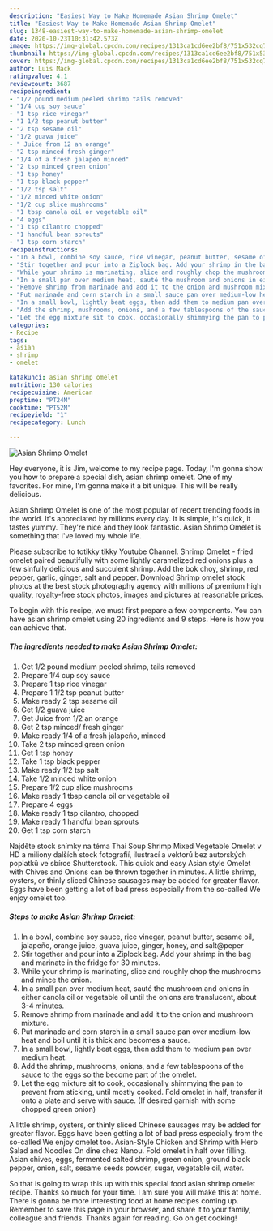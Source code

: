 ```yaml
---
description: "Easiest Way to Make Homemade Asian Shrimp Omelet"
title: "Easiest Way to Make Homemade Asian Shrimp Omelet"
slug: 1348-easiest-way-to-make-homemade-asian-shrimp-omelet
date: 2020-10-23T10:31:42.573Z
image: https://img-global.cpcdn.com/recipes/1313ca1cd6ee2bf8/751x532cq70/asian-shrimp-omelet-recipe-main-photo.jpg
thumbnail: https://img-global.cpcdn.com/recipes/1313ca1cd6ee2bf8/751x532cq70/asian-shrimp-omelet-recipe-main-photo.jpg
cover: https://img-global.cpcdn.com/recipes/1313ca1cd6ee2bf8/751x532cq70/asian-shrimp-omelet-recipe-main-photo.jpg
author: Luis Mack
ratingvalue: 4.1
reviewcount: 3687
recipeingredient:
- "1/2 pound medium peeled shrimp tails removed"
- "1/4 cup soy sauce"
- "1 tsp rice vinegar"
- "1 1/2 tsp peanut butter"
- "2 tsp sesame oil"
- "1/2 guava juice"
- " Juice from 12 an orange"
- "2 tsp minced fresh ginger"
- "1/4 of a fresh jalapeo minced"
- "2 tsp minced green onion"
- "1 tsp honey"
- "1 tsp black pepper"
- "1/2 tsp salt"
- "1/2 minced white onion"
- "1/2 cup slice mushrooms"
- "1 tbsp canola oil or vegetable oil"
- "4 eggs"
- "1 tsp cilantro chopped"
- "1 handful bean sprouts"
- "1 tsp corn starch"
recipeinstructions:
- "In a bowl, combine soy sauce, rice vinegar, peanut butter, sesame oil, jalapeño, orange juice, guava juice, ginger, honey, and salt@peper"
- "Stir together and pour into a Ziplock bag. Add your shrimp in the bag and marinate in the fridge for 30 minutes."
- "While your shrimp is marinating, slice and roughly chop the mushrooms and mince the onion."
- "In a small pan over medium heat, sauté the mushroom and onions in either canola oil or vegetable oil until the onions are translucent, about 3-4 minutes."
- "Remove shrimp from marinade and add it to the onion and mushroom mixture."
- "Put marinade and corn starch in a small sauce pan over medium-low heat and boil until it is thick and becomes a sauce."
- "In a small bowl, lightly beat eggs, then add them to medium pan over medium heat."
- "Add the shrimp, mushrooms, onions, and a few tablespoons of the sauce to the eggs so the become part of the omelet."
- "Let the egg mixture sit to cook, occasionally shimmying the pan to prevent from sticking, until mostly cooked. Fold omelet in half, transfer it onto a plate and serve with sauce. (If desired garnish with some chopped green onion)"
categories:
- Recipe
tags:
- asian
- shrimp
- omelet

katakunci: asian shrimp omelet 
nutrition: 130 calories
recipecuisine: American
preptime: "PT24M"
cooktime: "PT52M"
recipeyield: "1"
recipecategory: Lunch

---
```



![Asian Shrimp Omelet](https://img-global.cpcdn.com/recipes/1313ca1cd6ee2bf8/751x532cq70/asian-shrimp-omelet-recipe-main-photo.jpg)

Hey everyone, it is Jim, welcome to my recipe page. Today, I'm gonna show you how to prepare a special dish, asian shrimp omelet. One of my favorites. For mine, I'm gonna make it a bit unique. This will be really delicious.

Asian Shrimp Omelet is one of the most popular of recent trending foods in the world. It's appreciated by millions every day. It is simple, it's quick, it tastes yummy. They're nice and they look fantastic. Asian Shrimp Omelet is something that I've loved my whole life.

Please subscribe to totikky tikky Youtube Channel. Shrimp Omelet - fried omelet paired beautifully with some lightly caramelized red onions plus a few sinfully delicious and succulent shrimp. Add the bok choy, shrimp, red pepper, garlic, ginger, salt and pepper. Download Shrimp omelet stock photos at the best stock photography agency with millions of premium high quality, royalty-free stock photos, images and pictures at reasonable prices.


To begin with this recipe, we must first prepare a few components. You can have asian shrimp omelet using 20 ingredients and 9 steps. Here is how you can achieve that.

<!--inarticleads1-->

##### The ingredients needed to make Asian Shrimp Omelet:

1. Get 1/2 pound medium peeled shrimp, tails removed
1. Prepare 1/4 cup soy sauce
1. Prepare 1 tsp rice vinegar
1. Prepare 1 1/2 tsp peanut butter
1. Make ready 2 tsp sesame oil
1. Get 1/2 guava juice
1. Get  Juice from 1/2 an orange
1. Get 2 tsp minced/ fresh ginger
1. Make ready 1/4 of a fresh jalapeño, minced
1. Take 2 tsp minced green onion
1. Get 1 tsp honey
1. Take 1 tsp black pepper
1. Make ready 1/2 tsp salt
1. Take 1/2 minced white onion
1. Prepare 1/2 cup slice mushrooms
1. Make ready 1 tbsp canola oil or vegetable oil
1. Prepare 4 eggs
1. Make ready 1 tsp cilantro, chopped
1. Make ready 1 handful bean sprouts
1. Get 1 tsp corn starch


Najděte stock snímky na téma Thai Soup Shrimp Mixed Vegetable Omelet v HD a miliony dalších stock fotografií, ilustrací a vektorů bez autorských poplatků ve sbírce Shutterstock. This quick and easy Asian style Omelet with Chives and Onions can be thrown together in minutes. A little shrimp, oysters, or thinly sliced Chinese sausages may be added for greater flavor. Eggs have been getting a lot of bad press especially from the so-called We enjoy omelet too. 

<!--inarticleads2-->

##### Steps to make Asian Shrimp Omelet:

1. In a bowl, combine soy sauce, rice vinegar, peanut butter, sesame oil, jalapeño, orange juice, guava juice, ginger, honey, and salt@peper
1. Stir together and pour into a Ziplock bag. Add your shrimp in the bag and marinate in the fridge for 30 minutes.
1. While your shrimp is marinating, slice and roughly chop the mushrooms and mince the onion.
1. In a small pan over medium heat, sauté the mushroom and onions in either canola oil or vegetable oil until the onions are translucent, about 3-4 minutes.
1. Remove shrimp from marinade and add it to the onion and mushroom mixture.
1. Put marinade and corn starch in a small sauce pan over medium-low heat and boil until it is thick and becomes a sauce.
1. In a small bowl, lightly beat eggs, then add them to medium pan over medium heat.
1. Add the shrimp, mushrooms, onions, and a few tablespoons of the sauce to the eggs so the become part of the omelet.
1. Let the egg mixture sit to cook, occasionally shimmying the pan to prevent from sticking, until mostly cooked. Fold omelet in half, transfer it onto a plate and serve with sauce. (If desired garnish with some chopped green onion)


A little shrimp, oysters, or thinly sliced Chinese sausages may be added for greater flavor. Eggs have been getting a lot of bad press especially from the so-called We enjoy omelet too. Asian-Style Chicken and Shrimp with Herb Salad and Noodles On dine chez Nanou. Fold omelet in half over filling. Asian chives, eggs, fermented salted shrimp, green onion, ground black pepper, onion, salt, sesame seeds powder, sugar, vegetable oil, water. 

So that is going to wrap this up with this special food asian shrimp omelet recipe. Thanks so much for your time. I am sure you will make this at home. There is gonna be more interesting food at home recipes coming up. Remember to save this page in your browser, and share it to your family, colleague and friends. Thanks again for reading. Go on get cooking!
